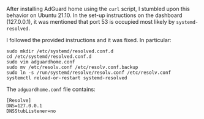 After installing AdGuard home using the `curl` script, I stumbled upon this behavior on Ubuntu 21.10.
In the set-up instructions on the dashboard (127.0.0.1), it was mentioned that port 53 is occupied most likely by `systemd-resolved`.

I followed the provided instructions and it was fixed. In particular:
```
sudo mkdir /etc/systemd/resolved.conf.d
cd /etc/systemd/resolved.conf.d
sudo vim adguardhome.conf
sudo mv /etc/resolv.conf /etc/resolv.conf.backup
sudo ln -s /run/systemd/resolve/resolv.conf /etc/resolv.conf
systemctl reload-or-restart systemd-resolved
```

The `adguardhome.conf` file contains:
```
[Resolve]
DNS=127.0.0.1
DNSStubListener=no
```